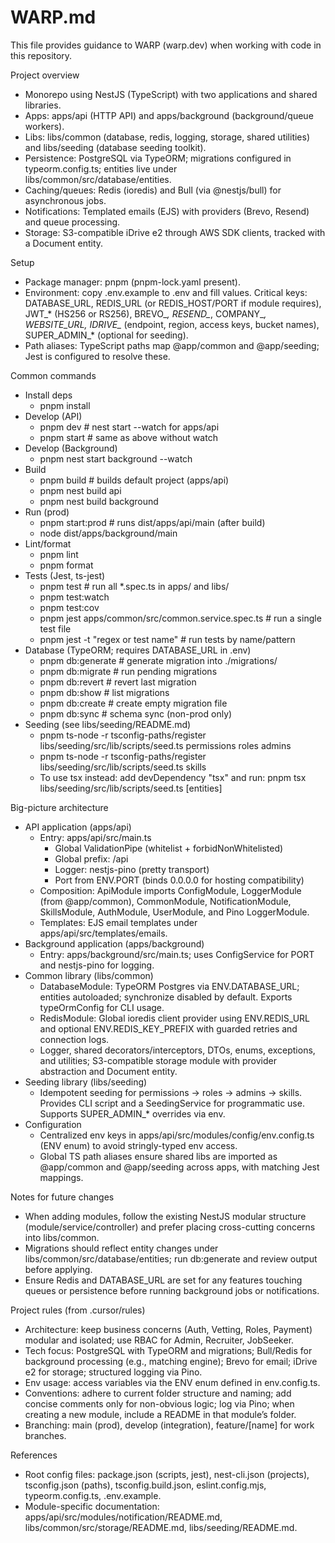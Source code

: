 # WARP.md

This file provides guidance to WARP (warp.dev) when working with code in this repository.

Project overview
- Monorepo using NestJS (TypeScript) with two applications and shared libraries.
- Apps: apps/api (HTTP API) and apps/background (background/queue workers).
- Libs: libs/common (database, redis, logging, storage, shared utilities) and libs/seeding (database seeding toolkit).
- Persistence: PostgreSQL via TypeORM; migrations configured in typeorm.config.ts; entities live under libs/common/src/database/entities.
- Caching/queues: Redis (ioredis) and Bull (via @nestjs/bull) for asynchronous jobs.
- Notifications: Templated emails (EJS) with providers (Brevo, Resend) and queue processing.
- Storage: S3-compatible iDrive e2 through AWS SDK clients, tracked with a Document entity.

Setup
- Package manager: pnpm (pnpm-lock.yaml present).
- Environment: copy .env.example to .env and fill values. Critical keys: DATABASE_URL, REDIS_URL (or REDIS_HOST/PORT if module requires), JWT_* (HS256 or RS256), BREVO_*, RESEND_*, COMPANY_*, WEBSITE_URL, IDRIVE_* (endpoint, region, access keys, bucket names), SUPER_ADMIN_* (optional for seeding).
- Path aliases: TypeScript paths map @app/common and @app/seeding; Jest is configured to resolve these.

Common commands
- Install deps
  - pnpm install
- Develop (API)
  - pnpm dev            # nest start --watch for apps/api
  - pnpm start         # same as above without watch
- Develop (Background)
  - pnpm nest start background --watch
- Build
  - pnpm build         # builds default project (apps/api)
  - pnpm nest build api
  - pnpm nest build background
- Run (prod)
  - pnpm start:prod    # runs dist/apps/api/main (after build)
  - node dist/apps/background/main
- Lint/format
  - pnpm lint
  - pnpm format
- Tests (Jest, ts-jest)
  - pnpm test                  # run all *.spec.ts in apps/ and libs/
  - pnpm test:watch
  - pnpm test:cov
  - pnpm jest apps/common/src/common.service.spec.ts    # run a single test file
  - pnpm jest -t "regex or test name"                   # run tests by name/pattern
- Database (TypeORM; requires DATABASE_URL in .env)
  - pnpm db:generate            # generate migration into ./migrations/
  - pnpm db:migrate             # run pending migrations
  - pnpm db:revert              # revert last migration
  - pnpm db:show                # list migrations
  - pnpm db:create              # create empty migration file
  - pnpm db:sync                # schema sync (non-prod only)
- Seeding (see libs/seeding/README.md)
  - pnpm ts-node -r tsconfig-paths/register libs/seeding/src/lib/scripts/seed.ts permissions roles admins
  - pnpm ts-node -r tsconfig-paths/register libs/seeding/src/lib/scripts/seed.ts skills
  - To use tsx instead: add devDependency "tsx" and run: pnpm tsx libs/seeding/src/lib/scripts/seed.ts [entities]

Big-picture architecture
- API application (apps/api)
  - Entry: apps/api/src/main.ts
    - Global ValidationPipe (whitelist + forbidNonWhitelisted)
    - Global prefix: /api
    - Logger: nestjs-pino (pretty transport)
    - Port from ENV.PORT (binds 0.0.0.0 for hosting compatibility)
  - Composition: ApiModule imports ConfigModule, LoggerModule (from @app/common), CommonModule, NotificationModule, SkillsModule, AuthModule, UserModule, and Pino LoggerModule.
  - Templates: EJS email templates under apps/api/src/templates/emails.
- Background application (apps/background)
  - Entry: apps/background/src/main.ts; uses ConfigService for PORT and nestjs-pino for logging.
- Common library (libs/common)
  - DatabaseModule: TypeORM Postgres via ENV.DATABASE_URL; entities autoloaded; synchronize disabled by default. Exports typeOrmConfig for CLI usage.
  - RedisModule: Global ioredis client provider using ENV.REDIS_URL and optional ENV.REDIS_KEY_PREFIX with guarded retries and connection logs.
  - Logger, shared decorators/interceptors, DTOs, enums, exceptions, and utilities; S3-compatible storage module with provider abstraction and Document entity.
- Seeding library (libs/seeding)
  - Idempotent seeding for permissions → roles → admins → skills. Provides CLI script and a SeedingService for programmatic use. Supports SUPER_ADMIN_* overrides via env.
- Configuration
  - Centralized env keys in apps/api/src/modules/config/env.config.ts (ENV enum) to avoid stringly-typed env access.
  - Global TS path aliases ensure shared libs are imported as @app/common and @app/seeding across apps, with matching Jest mappings.

Notes for future changes
- When adding modules, follow the existing NestJS modular structure (module/service/controller) and prefer placing cross-cutting concerns into libs/common.
- Migrations should reflect entity changes under libs/common/src/database/entities; run db:generate and review output before applying.
- Ensure Redis and DATABASE_URL are set for any features touching queues or persistence before running background jobs or notifications.

Project rules (from .cursor/rules)
- Architecture: keep business concerns (Auth, Vetting, Roles, Payment) modular and isolated; use RBAC for Admin, Recruiter, JobSeeker.
- Tech focus: PostgreSQL with TypeORM and migrations; Bull/Redis for background processing (e.g., matching engine); Brevo for email; iDrive e2 for storage; structured logging via Pino.
- Env usage: access variables via the ENV enum defined in env.config.ts.
- Conventions: adhere to current folder structure and naming; add concise comments only for non-obvious logic; log via Pino; when creating a new module, include a README in that module’s folder.
- Branching: main (prod), develop (integration), feature/[name] for work branches.

References
- Root config files: package.json (scripts, jest), nest-cli.json (projects), tsconfig.json (paths), tsconfig.build.json, eslint.config.mjs, typeorm.config.ts, .env.example.
- Module-specific documentation: apps/api/src/modules/notification/README.md, libs/common/src/storage/README.md, libs/seeding/README.md.
